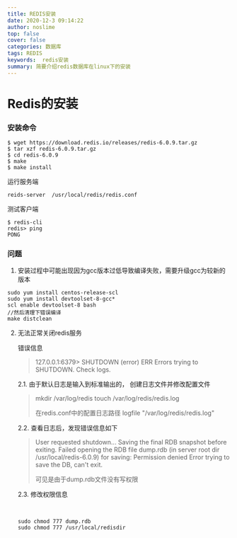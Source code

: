 ```yaml
---
title: REDIS安装
date: 2020-12-3 09:14:22
author: noslime
top: false
cover: false
categories: 数据库
tags: REDIS
keywords:  redis安装
summary: 简要介绍redis数据库在linux下的安装
---
```


# Redis的安装

### 安装命令

```shell
$ wget https://download.redis.io/releases/redis-6.0.9.tar.gz
$ tar xzf redis-6.0.9.tar.gz
$ cd redis-6.0.9
$ make
$ make install 
```

运行服务端

```shell
reids-server  /usr/local/redis/redis.conf
```

测试客户端

```shell
$ redis-cli
redis> ping
PONG
```



### 问题

1. 安装过程中可能出现因为gcc版本过低导致编译失败，需要升级gcc为较新的版本

```shell
sudo yum install centos-release-scl
sudo yum install devtoolset-8-gcc*
scl enable devtoolset-8 bash
//然后清理下错误编译
make distclean
```

2. 无法正常关闭redis服务

   错误信息

   > 127.0.0.1:6379> SHUTDOWN
   > (error) ERR Errors trying to SHUTDOWN. Check logs.

   2.1. 由于默认日志是输入到标准输出的， 创建日志文件并修改配置文件

   > mkdir /var/log/redis
   > touch /var/log/redis/redis.log
   >
   > 在redis.conf中的配置日志路径
   > logfile "/var/log/redis/redis.log"

   2.2. 查看日志后，发现错误信息如下

   > User requested shutdown...
   > Saving the final RDB snapshot before exiting.
   > Failed opening the RDB file dump.rdb (in server root dir /usr/local/redis-6.0.9) for saving: Permission denied
   > Error trying to save the DB, can't exit.
   >
   > 可见是由于dump.rdb文件没有写权限

   2.3. 修改权限信息

   ​		

   ```shell
   sudo chmod 777 dump.rdb
   sudo chmod 777 /usr/local/redisdir
   ```

   
